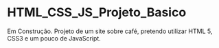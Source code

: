 # HTML_CSS_JS_Projeto_Basico
Em Construção. Projeto de um site sobre café, pretendo utilizar HTML 5, CSS3 e um pouco de JavaScript.
